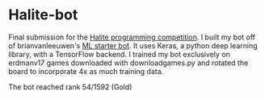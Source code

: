 # Halite-bot
Final submission for the [Halite programming competition](https://halite.io). I built my bot off of brianvanleeuwen's [ML starter bot](https://github.com/brianvanleeuwen/Halite-ML-starter-bot). It uses Keras, a python deep learning library, with a TensorFlow backend. I trained my bot exclusively on erdmanv17 games downloaded with downloadgames.py and rotated the board to incorporate 4x as much training data. 

The bot reached rank 54/1592 (Gold)
